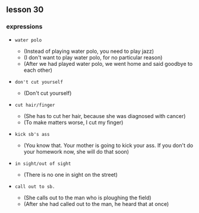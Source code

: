 ## lesson 30

### expressions

- `water polo`
    - (Instead of playing water polo, you need to play jazz)
    - (I don't want to play water polo, for no particular reason)
    - (After we had played water polo, we went home and said goodbye to each other)

- `don't cut yourself`
    - (Don't cut yourself)

- `cut hair/finger`
    - (She has to cut her hair, because she was diagnosed with cancer)
    - (To make matters worse, I cut my finger)

- `kick sb's ass`
    - (You know that. Your mother is going to kick your ass. If you don't do your homework now, she will do that soon)

- `in sight/out of sight`
    - (There is no one in sight on the street)

- `call out to sb.`
    - (She calls out to the man who is ploughing the field)
    - (After she had called out to the man, he heard that at once)